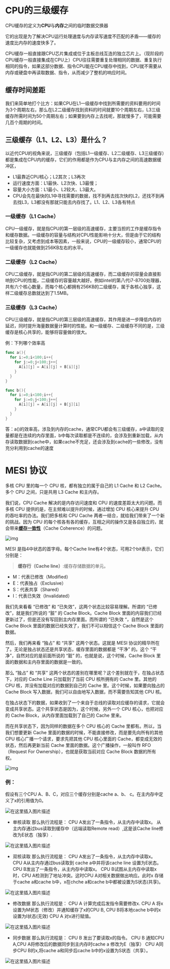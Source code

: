 # **CPU的三级缓存**



CPU缓存的定义为**CPU**与**内存**之间的临时数据交换器

它的出现是为了解决CPU运行处理速度与内存读写速度不匹配的矛盾——缓存的速度比内存的速度快多了。

CPU缓存一般直接跟CPU芯片集成或位于主板总线互连的独立芯片上。（现阶段的CPU缓存一般直接集成在CPU上）CPU往往需要重复处理相同的数据、重复执行相同的指令，如果这部分数据、指令CPU能在CPU缓存中找到，CPU就不需要从内存或硬盘中再读取数据、指令，从而减少了整机的响应时间。



## 缓存时间差距

我们来简单地打个比方：如果CPU在L1一级缓存中找到所需要的资料要用的时间为3个周期左右，那么在L2二级缓存找到资料的时间就要10个周期左右，L3三级缓存所需时间为50个周期左右；如果要到内存上去找呢，那就慢多了，可能需要几百个周期的时间。



## **三级缓存（L1、L2、L3）是什么？**

以近代CPU的视角来说，三级缓存（包括L1一级缓存、L2二级缓存、L3三级缓存）都是集成在CPU内的缓存，它们的作用都是作为CPU与主内存之间的高速数据缓冲区，

- L1最靠近CPU核心；L2其次；L3再次
- 运行速度方面：L1最快、L2次快、L3最慢；
- 容量大小方面：L1最小、L2较大、L3最大。
- CPU会先在最快的L1中寻找需要的数据，找不到再去找次快的L2，还找不到再去找L3，L3都没有那就只能去内存找了。L1、L2、L3各有特点



### **一级缓存（L1 Cache）**

CPU一级缓存，就是指CPU的第一层级的高速缓存，主要当担的工作是缓存指令和缓存数据。一级缓存的容量与结构对CPU性能影响十分大，但是由于它的结构比较复杂，又考虑到成本等因素，一般来说，CPU的一级缓存较小，通常CPU的一级缓存也就能做到256KB左右的水平。



### 二级缓存（L2 Cache）

CPU二级缓存，就是指CPU的第二层级的高速缓存，而二级缓存的容量会直接影响到CPU的性能，二级缓存的容量越大越好。例如intel的第八代i7-8700处理器，共有六个核心数量，而每个核心都拥有256KB的二级缓存，属于各核心独享，这样二级缓存总数就达到了1.5MB。



### 三级缓存（L3 Cache）

CPU三级缓存，就是指CPU的第三层级的高速缓存，其作用是进一步降低内存的延迟，同时提升海量数据量计算时的性能。和一级缓存、二级缓存不同的是，三级缓存是核心共享的，能够将容量做的很大。



例：下列哪个效率高

```go
func a(){
  for i:=0;i<100;i++{
    for j:=0;j<100;j++{
      A[i][j] = A[i][j] + B[i][j]
    }
  }
}
```

```go
func b(){
  for i:=0;i<100;i++{
    for j:=0;j<100;j++{
      A[i][j] = A[i][j] + B[j][i]
    }
  }
}
```



答：a()的效率高，涉及到内存的cache，通常CPU都会有三级缓存，a中读取的变量都是在连续的内存里面，b中每次读取都是不连续的，会涉及到重新加载，从内存读取数据到cache中，如果cache不充足，还会涉及到cache的一些修改，没有充分利用到cache的速度



#  MESI 协议

多核 CPU 里的每一个 CPU 核，都有独立的属于自己的 L1 Cache 和 L2 Cache。多个 CPU 之间，只是共用 L3 Cache 和主内存。

我们说，CPU Cache 解决的是内存访问速度和 CPU 的速度差距太大的问题。而多核 CPU 提供的是，在主频难以提升的时候，通过增加 CPU 核心来提升 CPU 的吞吐率的办法。我们把多核和 CPU Cache 两者一结合，就给我们带来了一个新的挑战。因为 CPU 的每个核各有各的缓存，互相之间的操作又是各自独立的，就会带来[**缓存一致性**](https://en.wikipedia.org/wiki/Cache_coherence)（Cache Coherence）的问题。

![img](https://gitee.com/lzw657434763/pictures/raw/master/Blog/20211027151608.jpeg)

MESI 是指4中状态的首字母。每个Cache line有4个状态，可用2个bit表示，它们分别是：

> **缓存行（Cache line）**:缓存存储数据的单元。

- M：代表已修改（Modified）
- E：代表独占（Exclusive）
- S：代表共享（Shared）
- I：代表已失效（Invalidated）



我们先来看看 “已修改” 和 “已失效”，这两个状态比较容易理解。所谓的 “已修改”，就是我们所说的 “脏” 的 Cache Block。Cache Block 里面的内容我们已经更新过了，但是还没有写回到主内存里面。而所谓的 “已失效 “，自然是这个 Cache Block 里面的数据已经失效了，我们不可以相信这个 Cache Block 里面的数据。



然后，我们再来看 “独占” 和 “共享” 这两个状态。这就是 MESI 协议的精华所在了。无论是独占状态还是共享状态，缓存里面的数据都是 “干净” 的。这个 “干净”，自然对应的是前面所说的 “脏” 的，也就是说，这个时候，Cache Block 里面的数据和主内存里面的数据是一致的。



那么 “独占” 和 “共享” 这两个状态的差别在哪里呢？这个差别就在于，在独占状态下，对应的 Cache Line 只加载到了当前 CPU 核所拥有的 Cache 里。其他的 CPU 核，并没有加载对应的数据到自己的 Cache 里。这个时候，如果要向独占的 Cache Block 写入数据，我们可以自由地写入数据，而不需要告知其他 CPU 核。

在独占状态下的数据，如果收到了一个来自于总线的读取对应缓存的请求，它就会变成共享状态。这个共享状态是因为，这个时候，另外一个 CPU 核心，也把对应的 Cache Block，从内存里面加载到了自己的 Cache 里来。



而在共享状态下，因为同样的数据在多个 CPU 核心的 Cache 里都有。所以，当我们想要更新 Cache 里面的数据的时候，不能直接修改，而是要先向所有的其他 CPU 核心广播一个请求，要求先把其他 CPU 核心里面的 Cache，都变成无效的状态，然后再更新当前 Cache 里面的数据。这个广播操作，一般叫作 RFO（Request For Ownership），也就是获取当前对应 Cache Block 数据的所有权。



![img](https://gitee.com/lzw657434763/pictures/raw/master/Blog/20211027152314.jpeg)

### 例：



假设有三个CPU A、B、C，对应三个缓存分别是cache a、b、 c。在主内存中定义了x的引用值为0。

![在这里插入图片描述](https://gitee.com/lzw657434763/pictures/raw/master/Blog/20211027153429.png)

- 单核读取
  那么执行流程是：
  CPU A发出了一条指令，从主内存中读取x。
  从主内存通过bus读取到缓存中（远端读取Remote read）,这是该Cache line修改为E状态（独享）.

![在这里插入图片描述](https://gitee.com/lzw657434763/pictures/raw/master/Blog/20211027153512.png)



- 双核读取
  那么执行流程是：
  CPU A发出了一条指令，从主内存中读取x。
  CPU A从主内存通过bus读取到 cache a中并将该cache line 设置为E状态。
  CPU B发出了一条指令，从主内存中读取x。
  CPU B试图从主内存中读取x时，CPU A检测到了地址冲突。这时CPU A对相关数据做出响应。此时x 存储于cache a和cache b中，x在chche a和cache b中都被设置为S状态(共享)。

![在这里插入图片描述](https://gitee.com/lzw657434763/pictures/raw/master/Blog/20211027153527.png)

- 修改数据
  那么执行流程是：
  CPU A 计算完成后发指令需要修改x.
  CPU A 将x设置为M状态（修改）并通知缓存了x的CPU B, CPU B将本地cache b中的x设置为I状态(无效)
  CPU A 对x进行赋值。

![在这里插入图片描述](https://gitee.com/lzw657434763/pictures/raw/master/Blog/20211027153544.png)

- 同步数据
  那么执行流程是：
  CPU B 发出了要读取x的指令。
  CPU B 通知CPU A,CPU A将修改后的数据同步到主内存时cache a 修改为E（独享）
  CPU A同步CPU B的x,将cache a和同步后cache b中的x设置为S状态（共享）。

![在这里插入图片描述](https://gitee.com/lzw657434763/pictures/raw/master/Blog/20211027153556.png)


